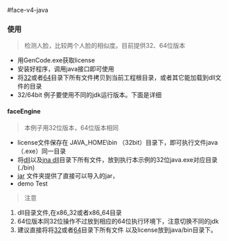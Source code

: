 #face-v4-java

### 使用
> 检测人脸，比较两个人脸的相似度。目前提供32、64位版本
* 用GenCode.exe获取license
* 安装好程序，调用java接口即可使用
* 将[32](./x86_32)或者[64](./x86_64)目录下所有文件拷贝到当前工程根目录，或者其它能加载到dll文件的目录
* 32/64bit 例子要使用不同的jdk运行版本。下面是详细


#### faceEngine
> 本例子用32位版本，64位版本相同

* license文件保存在 JAVA\_HOME\bin （32bit）目录下，即可执行文件java（.exe）同一目录
* 将[dll](./x86_32)以及[jna dll](/jna/x86_32)目录下所有文件，放到执行本示例的32位java.exe对应目录(./bin)
* [jar](./x86_32/com.qs.face.jar) 文件夹提供了直接可以导入的jar，
* demo Test

> 注意

1. dll目录文件,在x86\_32或者x86\_64目录
2. 64位版本同32位操作不过放到相应的64位执行环境下，注意切换不同的jdk
3. 建议直接将将[32](./x86_32)或者[64](./x86_64)目录下所有文件 以及license放到java/bin目录下。
